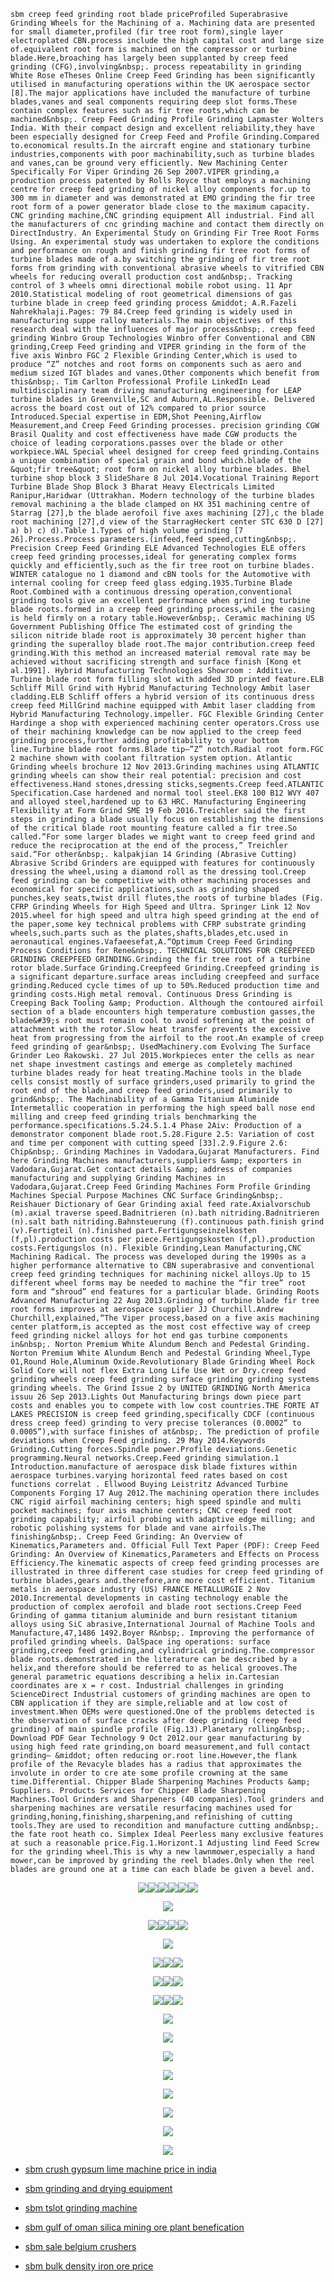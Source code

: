 
```
sbm creep feed grinding root blade priceProfiled Superabrasive Grinding Wheels for the Machining of a. Machining data are presented for small diameter,profiled (fir tree root form),single layer electroplated CBN.process include the high capital cost and large size of.equivalent root form is machined on the compressor or turbine blade.Here,broaching has largely been supplanted by creep feed grinding (CFG),involving&nbsp;. process repeatability in grinding White Rose eTheses Online Creep Feed Grinding has been significantly utilised in manufacturing operations within the UK aerospace sector [8].The major applications have included the manufacture of turbine blades,vanes and seal components requiring deep slot forms.These contain complex features such as fir tree roots,which can be machined&nbsp;. Creep Feed Grinding Profile Grinding Lapmaster Wolters India. With their compact design and excellent reliability,they have been especially designed for Creep Feed and Profile Grinding.Compared to.economical results.In the aircraft engine and stationary turbine industries,components with poor machinability,such as turbine blades and vanes,can be ground very efficiently. New Machining Center Specifically For Viper Grinding 26 Sep 2007.VIPER grinding,a production process patented by Rolls Royce that employs a machining centre for creep feed grinding of nickel alloy components for.up to 300 mm in diameter and was demonstrated at EMO grinding the fir tree root form of a power generator blade close to the maximum capacity. CNC grinding machine,CNC grinding equipment All industrial. Find all the manufacturers of cnc grinding machine and contact them directly on DirectIndustry. An Experimental Study on Grinding Fir Tree Root Forms Using. An experimental study was undertaken to explore the conditions and performance on rough and finish grinding fir tree root forms of turbine blades made of a.by switching the grinding of fir tree root forms from grinding with conventional abrasive wheels to vitrified CBN wheels for reducing overall production cost and&nbsp;. Tracking control of 3 wheels omni directional mobile robot using. 11 Apr 2010.Statistical modeling of root geometrical dimensions of gas turbine blade in creep feed grinding process &middot; A.R.Fazeli Nahrekhalaji.Pages: 79 84.Creep feed grinding is widely used in manufacturing suppe ralloy materials.The main objectives of this research deal with the influences of major process&nbsp;. creep feed grinding Winbro Group Technologies Winbro offer Conventional and CBN grinding,Creep Feed grinding and VIPER grinding in the form of the five axis Winbro FGC 2 Flexible Grinding Center,which is used to produce “Z” notches and root forms on components such as aero and medium sized IGT blades and vanes.Other components which benefit from this&nbsp;. Tim Carlton Professional Profile LinkedIn Lead multidisciplinary team driving manufacturing engineering for LEAP turbine blades in Greenville,SC and Auburn,AL.Responsible. Delivered across the board cost out of 12% compared to prior source Introduced.Special expertise in EDM,Shot Peening,Airflow Measurement,and Creep Feed Grinding processes. precision grinding CGW Brasil Quality and cost effectiveness have made CGW products the choice of leading corporations.passes over the blade or other workpiece.WAL Special wheel designed for creep feed grinding.Contains a unique combination of special grain and bond which.blade of the &quot;fir tree&quot; root form on nickel alloy turbine blades. Bhel turbine shop block 3 SlideShare 8 Jul 2014.Vocational Training Report Turbine Blade Shop Block 3 Bharat Heavy Electricals Limited Ranipur,Haridwar (Uttrakhan. Modern technology of the turbine blades removal machining a the blade clamped on HX 351 machining centre of Starrag [27],b the blade aerofoil five axes machining [27],c the blade root machining [27],d view of the StarragHeckert center STC 630 D [27] a) b) c) d).Table 1.Types of high volume grinding [7 26].Process.Process parameters.(infeed,feed speed,cutting&nbsp;. Precision Creep Feed Grinding ELE Advanced Technologies ELE offers creep feed grinding processes,ideal for generating complex forms quickly and efficiently,such as the fir tree root on turbine blades. WINTER catalogue no 1 diamond and cBN tools for the Automotive with internal cooling for creep feed glass edging.1935.Turbine Blade Root.Combined with a continuous dressing operation,conventional grinding tools give an excellent performance when grind ing turbine blade roots.formed in a creep feed grinding process,while the casing is held firmly on a rotary table.However&nbsp;. Ceramic machining US Government Publishing Office The estimated cost of grinding the silicon nitride blade root is approximately 30 percent higher than grinding the superalloy blade root.The major contribution.creep feed grinding.With this method an increased material removal rate may be achieved without sacrificing strength and surface finish [Kong et al.1991]. Hybrid Manufacturing Technologies Showroom : Additive. Turbine blade root form filling slot with added 3D printed feature.ELB Schliff Mill Grind with Hybrid Manufacturing Technology Ambit laser cladding.ELB Schliff offers a hybrid version of its continuous dress creep feed MillGrind machine equipped with Ambit laser cladding from Hybrid Manufacturing Technology.impeller. FGC Flexible Grinding Center Hardinge a shop with experienced machining center operators.Cross use of their machining knowledge can be now applied to the creep feed grinding process,further adding profitability to your bottom line.Turbine blade root forms.Blade tip—”Z” notch.Radial root form.FGC 2 machine shown with coolant filtration system option. Atlantic Grinding wheels brochure 12 Nov 2013.Grinding machines using ATLANTIC grinding wheels can show their real potential: precision and cost effectiveness.Hand stones,dressing sticks,segments.Creep feed.ATLANTIC Specification.Case hardened and normal tool steel.EK8 100 B12 WVY 407 and alloyed steel,hardened up to 63 HRC. Manufacturing Engineering Flexibility at Form Grind SME 19 Feb 2016.Treichler said the first steps in grinding a blade usually focus on establishing the dimensions of the critical blade root mounting feature called a fir tree.So called.“For some larger blades we might want to creep feed grind and reduce the reciprocation at the end of the process,” Treichler said.“For other&nbsp;. kalpakjian 14 Grinding (Abrasive Cutting) Abrasive Scribd Grinders are equipped with features for continuously dressing the wheel,using a diamond roll as the dressing tool.Creep feed grinding can be competitive with other machining processes and economical for specific applications,such as grinding shaped punches,key seats,twist drill flutes,the roots of turbine blades (Fig. CFRP Grinding Wheels for High Speed and Ultra. Springer Link 12 Nov 2015.wheel for high speed and ultra high speed grinding at the end of the paper,some key technical problems with CFRP substrate grinding wheels,such.parts such as the plates,shafts,blades,etc.used in aeronautical engines.Vafaeesefat,A.“Optimum Creep Feed Grinding Process Conditions for Rene&nbsp;. TECHNICAL SOLUTIONS FOR CREEPFEED GRINDING CREEPFEED GRINDING.Grinding the fir tree root of a turbine rotor blade.Surface Grinding.Creepfeed Grinding.Creepfeed grinding is a significant departure.surface areas including creepfeed and surface grinding.Reduced cycle times of up to 50%.Reduced production time and grinding costs.High metal removal. Continuous Dress Grinding is Creeping Back Tooling &amp; Production. Although the contoured airfoil section of a blade encounters high temperature combustion gasses,the blade&#39;s root must remain cool to avoid softening at the point of attachment with the rotor.Slow heat transfer prevents the excessive heat from progressing from the airfoil to the root.An example of creep feed grinding of gear&nbsp;. UsedMachinery.com Evolving The Surface Grinder Leo Rakowski. 27 Jul 2015.Workpieces enter the cells as near net shape investment castings and emerge as completely machined turbine blades ready for heat treating.Machine tools in the blade cells consist mostly of surface grinders,used primarily to grind the root end of the blade,and creep feed grinders,used primarily to grind&nbsp;. The Machinability of a Gamma Titanium Aluminide Intermetallic cooperation in performing the high speed ball nose end milling and creep feed grinding trials benchmarking the performance.specifications.5.24.5.1.4 Phase 2Aiv: Production of a demonstrator component blade root.5.28.Figure 2.5: Variation of cost and time per component with cutting speed [33].2.9.Figure 2.6: Chip&nbsp;. Grinding Machines in Vadodara,Gujarat Manufacturers. Find here Grinding Machines manufacturers,suppliers &amp; exporters in Vadodara,Gujarat.Get contact details &amp; address of companies manufacturing and supplying Grinding Machines in Vadodara,Gujarat.Creep Feed Grinding Machines Form Profile Grinding Machines Special Purpose Machines CNC Surface Grinding&nbsp;. Reishauer Dictionary of Gear Grinding axial feed rate.Axialvorschub (m).axial traverse speed.Badnitrieren (n).bath nitriding.Badnitrieren (n).salt bath nitriding.Bahnsteuerung (f).continuous path.finish grind (v).Fertigteil (n).finished part.Fertigungseinzelkosten (f,pl).production costs per piece.Fertigungskosten (f,pl).production costs.Fertigungslos (n). Flexible Grinding,Lean Manufacturing,CNC Machining Radical. The process was developed during the 1990s as a higher performance alternative to CBN superabrasive and conventional creep feed grinding techniques for machining nickel alloys.Up to 15 different wheel forms may be needed to machine the “fir tree” root form and “shroud” end features for a particular blade. Grinding Roots Advanced Manufacturing 22 Aug 2013.Grinding of turbine blade fir tree root forms improves at aerospace supplier JJ Churchill.Andrew Churchill,explained,“The Viper process,based on a five axis machining center platform,is accepted as the most cost effective way of creep feed grinding nickel alloys for hot end gas turbine components in&nbsp;. Norton Premium White Alundum Bench and Pedestal Grinding. Norton Premium White Alundum Bench and Pedestal Grinding Wheel,Type 01,Round Hole,Aluminum Oxide.Revolutionary Blade Grinding Wheel Rock Solid Core will not flex Extra Long Life Use Wet or Dry.creep feed grinding wheels creep feed grinding surface grinding grinding systems grinding wheels. The Grind Issue 2 by UNITED GRINDING North America issuu 26 Sep 2013.Lights Out Manufacturing brings down piece part costs and enables you to compete with low cost countries.THE FORTE AT LAKES PRECISION is creep feed grinding,specifically CDCF (continuous dress creep feed) grinding to very precise tolerances (0.0002” to 0.0005”),with surface finishes of at&nbsp;. The prediction of profile deviations when Creep Feed grinding. 29 May 2014.Keywords Grinding.Cutting forces.Spindle power.Profile deviations.Genetic programming.Neural networks.Creep.Feed grinding simulation.1 Introduction.manufacture of aerospace disk blade fixtures within aerospace turbines.varying horizontal feed rates based on cost functions correlat . Ellwood Buying Leistritz Advanced Turbine Components Forging 17 Aug 2012.The machining operation there includes CNC rigid airfoil machining centers; high speed spindle and multi pocket machines; four axis machine centers; CNC creep feed root grinding capability; airfoil probing with adaptive edge milling; and robotic polishing systems for blade and vane airfoils.The finishing&nbsp;. Creep Feed Grinding: An Overview of Kinematics,Parameters and. Official Full Text Paper (PDF): Creep Feed Grinding: An Overview of Kinematics,Parameters and Effects on Process Efficiency.The kinematic aspects of creep feed grinding processes are illustrated in three different case studies for creep feed grinding of turbine blades,gears and.therefore,are more cost efficient. Titanium metals in aerospace industry (US) FRANCE METALLURGIE 2 Nov 2010.Incremental developments in casting technology enable the production of complex aerofoil and blade root sections.Creep Feed Grinding of gamma titanium aluminide and burn resistant titanium alloys using SiC abrasive,International Journal of Machine Tools and Manufacture,47,1486 1492.Boyer R&nbsp;. Improving the performance of profiled grinding wheels. DalSpace ing operations: surface grinding,creep feed grinding,and cylindrical grinding.The.compressor blade roots.demonstrated in the literature can be described by a helix,and therefore should be referred to as helical grooves.The general parametric equations describing a helix in.Cartesian coordinates are x = r cost. Industrial challenges in grinding ScienceDirect Industrial customers of grinding machines are open to CBN application if they are simple,reliable and at low cost of investment.When OEMs were questioned.One of the problems detected is the observation of surface cracks after deep grinding (creep feed grinding) of main spindle profile (Fig.13).Planetary rolling&nbsp;. Download PDF Gear Technology 9 Oct 2012.our gear manufacturing by using high feed rate grinding,on board measurement,and full contact grinding— &middot; often reducing or.root line.However,the flank profile of the Revacyle blades has a radius that approximates the involute in order to cre ate some profile crowning at the same time.Differential. Chipper Blade Sharpening Machines Products &amp; Suppliers. Products Services for Chipper Blade Sharpening Machines.Tool Grinders and Sharpeners (40 companies).Tool grinders and sharpening machines are versatile resurfacing machines used for grinding,honing,finishing,sharpening,and refinishing of cutting tools.They are used to recondition and manufacture cutting and&nbsp;. the fate root heath co. Simplex Ideal Peerless many exclusive features at such a reasonable price.Fig.1.Horizont.1 Adjusting lind Feed Screw for the grinding wheel.This is why a new lawnmower,especially a hand mower,can be improved by grinding the reel blades.Only when the reel blades are ground one at a time can each blade be given a bevel and. 
```

<div align="center">
  
<a rel="nofollow" href="https://m.shibang-china.com?f=github&k=sbm+creep+feed+grinding+root+blade+price"><img src="https://static.shibang-china.com/en/l.png"></a><img src="https://static.shibang-china.com/en/hw.png"><a rel="nofollow" href="https://m.shibang-china.com/product/?f=github&k=sbm+creep+feed+grinding+root+blade+price"><img src="https://static.shibang-china.com/en/p.png"></a><a rel="nofollow" href="https://m.shibang-china.com/cases/?f=github&k=sbm+creep+feed+grinding+root+blade+price"><img src="https://static.shibang-china.com/en/c.png"></a><a rel="nofollow" href="https://m.shibang-china.com/news/?f=github&k=sbm+creep+feed+grinding+root+blade+price"><img src="https://static.shibang-china.com/en/n.png"></a><a rel="nofollow" href="https://m.shibang-china.com?f=github&k=sbm+creep+feed+grinding+root+blade+price"><img src="https://static.shibang-china.com/en/m.png"></a>

<a rel="nofollow" href="https://m.shibang-china.com/product/?f=github&k=sbm+creep+feed+grinding+root+blade+price"><img src="https://static.shibang-china.com/en/b.jpg"></a>
  
<a rel="nofollow" href="https://m.shibang-china.com/solution-aggregate.html?f=github&k=sbm+creep+feed+grinding+root+blade+price"><img src="https://static.shibang-china.com/en/a.jpg"></a><a rel="nofollow" href="https://m.shibang-china.com/solution-mine.html?f=github&k=sbm+creep+feed+grinding+root+blade+price"><img src="https://static.shibang-china.com/en/m.jpg"></a><a rel="nofollow" href="https://m.shibang-china.com/solution-mill.html?f=github&k=sbm+creep+feed+grinding+root+blade+price"><img src="https://static.shibang-china.com/en/g.jpg"></a><a rel="nofollow" href="https://m.shibang-china.com/solution-epc.html?f=github&k=sbm+creep+feed+grinding+root+blade+price"><img src="https://static.shibang-china.com/en/e.jpg"></a>

<a rel="nofollow" href="https://m.shibang-china.com/product/?f=github&k=sbm+creep+feed+grinding+root+blade+price"><img src="https://static.shibang-china.com/en/a-p.png"></a>

<a rel="nofollow" href="https://m.shibang-china.com/product/crusher/c6x.html?f=github&k=sbm+creep+feed+grinding+root+blade+price"><img src="https://static.shibang-china.com/en/j.jpg"></a><a rel="nofollow" href="https://m.shibang-china.com/product/crusher/ci5x.html?f=github&k=sbm+creep+feed+grinding+root+blade+price"><img src="https://static.shibang-china.com/en/i.jpg"></a><a rel="nofollow" href="https://m.shibang-china.com/product/crusher/hst.html?f=github&k=sbm+creep+feed+grinding+root+blade+price"><img src="https://static.shibang-china.com/en/c.jpg"></a>

<a rel="nofollow" href="https://m.shibang-china.com/product/mill/mtw.html?f=github&k=sbm+creep+feed+grinding+root+blade+price"><img src="https://static.shibang-china.com/en/mtw.jpg"></a><a rel="nofollow" href="https://m.shibang-china.com/product/mill/scm.html?f=github&k=sbm+creep+feed+grinding+root+blade+price"><img src="https://static.shibang-china.com/en/scm.jpg"></a><a rel="nofollow" href="https://m.shibang-china.com/product/mill/lm.html?f=github&k=sbm+creep+feed+grinding+root+blade+price"><img src="https://static.shibang-china.com/en/lm.jpg"></a>

<a rel="nofollow" href="https://m.shibang-china.com/product/sand/vsi6x.html?f=github&k=sbm+creep+feed+grinding+root+blade+price"><img src="https://static.shibang-china.com/en/6x.jpg"></a><a rel="nofollow" href="https://m.shibang-china.com/product/sand/vu.html?f=github&k=sbm+creep+feed+grinding+root+blade+price"><img src="https://static.shibang-china.com/en/vu.jpg"></a><a rel="nofollow" href="https://m.shibang-china.com/product/mobile/klun.html?f=github&k=sbm+creep+feed+grinding+root+blade+price"><img src="https://static.shibang-china.com/en/k.jpg"></a>

<a rel="nofollow" href="https://m.shibang-china.com/cases/?f=github&k=sbm+creep+feed+grinding+root+blade+price"><img src="https://static.shibang-china.com/en/case.png"></a>

<a rel="nofollow" href="https://m.shibang-china.com/cases/aggregate/202.html?f=github&k=sbm+creep+feed+grinding+root+blade+price"><img src="https://static.shibang-china.com/en/c-1.jpg"></a>

<a rel="nofollow" href="https://m.shibang-china.com/cases/aggregate/203.html?f=github&k=sbm+creep+feed+grinding+root+blade+price"><img src="https://static.shibang-china.com/en/c-2.jpg"></a>

<a rel="nofollow" href="https://m.shibang-china.com/cases/mill/123.html?f=github&k=sbm+creep+feed+grinding+root+blade+price"><img src="https://static.shibang-china.com/en/c-3.jpg"></a>

<a rel="nofollow" href="https://m.shibang-china.com/contact_us.html?f=github&k=sbm+creep+feed+grinding+root+blade+price"><img src="https://static.shibang-china.com/en/contact.png"></a>

<a rel="nofollow" href="https://swt.shibang-china.com/?f=github&k=sbm+creep+feed+grinding+root+blade+price"><img src="https://static.shibang-china.com/en/chat.png"></a>

<a rel="nofollow" href="https://whatsapp.shibangsoft.com/WhatsApp.php?f=github&k=sbm+creep+feed+grinding+root+blade+price"><img src="https://static.shibang-china.com/en/whatsapp.png"></a>

<a rel="nofollow" href="https://m.shibang-china.com/?f=github&k=sbm+creep+feed+grinding+root+blade+price"><img src="https://static.shibang-china.com/en/website.png"></a>

</div>


* [sbm crush gypsum lime machine price in india](sbm%20crush%20gypsum%20lime%20machine%20price%20in%20india.md)

* [sbm grinding and drying equipment](sbm%20grinding%20and%20drying%20equipment.md)

* [sbm tslot grinding machine](sbm%20tslot%20grinding%20machine.md)

* [sbm gulf of oman silica mining ore plant benefication](sbm%20gulf%20of%20oman%20silica%20mining%20ore%20plant%20benefication.md)

* [sbm sale belgium crushers](sbm%20sale%20belgium%20crushers.md)

* [sbm bulk density iron ore price](sbm%20bulk%20density%20iron%20ore%20price.md)